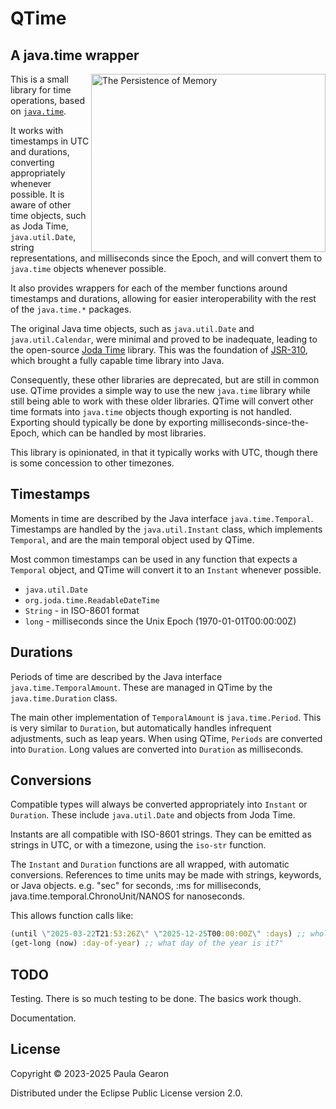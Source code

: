 # QTime
## A java.time wrapper
<img src="https://github.com/user-attachments/assets/a6c53fc2-77d7-4213-b32d-c7af51beb46c" alt="The Persistence of Memory" width="375" height="285" align="right"></img>

This is a small library for time operations, based on [`java.time`](https://docs.oracle.com/en/java/javase/22/docs/api/java.base/java/time/package-summary.html).

It works with timestamps in UTC and durations, converting appropriately whenever possible. It is aware of other time objects, such as Joda Time, `java.util.Date`, string representations, and milliseconds since the Epoch, and will convert them to `java.time` objects whenever possible.

It also provides wrappers for each of the member functions around timestamps and durations, allowing for easier interoperability with the rest of the `java.time.*` packages.

The original Java time objects, such as `java.util.Date` and `java.util.Calendar`, were minimal and proved to be inadequate, leading to the open-source [Joda Time](https://www.joda.org/joda-time/) library. This was the foundation of [JSR-310](https://jcp.org/en/jsr/detail?id=310), which brought a fully capable time library into Java.

Consequently, these other libraries are deprecated, but are still in common use. QTime provides a simple way to use the new `java.time` library while still being able to work with these older libraries. QTime will convert other time formats into `java.time` objects though exporting is not handled. Exporting should typically be done by exporting milliseconds-since-the-Epoch, which can be handled by most libraries.

This library is opinionated, in that it typically works with UTC, though there is some concession to other timezones.

## Timestamps
Moments in time are described by the Java interface `java.time.Temporal`. Timestamps are handled by the `java.util.Instant` class, which implements `Temporal`, and are the main temporal object used by QTime.

Most common timestamps can be used in any function that expects a `Temporal` object, and QTime will convert it to an `Instant` whenever possible.
- `java.util.Date`
- `org.joda.time.ReadableDateTime`
- `String` - in ISO-8601 format
- `long` - milliseconds since the Unix Epoch (1970-01-01T00:00:00Z)

## Durations
Periods of time are described by the Java interface `java.time.TemporalAmount`. These are managed in QTime by the `java.time.Duration` class.

The main other implementation of `TemporalAmount` is `java.time.Period`. This is very similar to `Duration`, but automatically handles infrequent adjustments, such as leap years. When using QTime, `Periods` are converted into `Duration`. Long values are converted into `Duration` as milliseconds.

## Conversions
Compatible types will always be converted appropriately into `Instant` or `Duration`. These include `java.util.Date` and objects from Joda Time.

Instants are all compatible with ISO-8601 strings. They can be emitted as strings in UTC, or with a timezone, using the `iso-str` function.

The `Instant` and `Duration` functions are all wrapped, with automatic conversions.
References to time units may be made with strings, keywords, or Java objects.
e.g. \"sec\" for seconds, :ms for milliseconds, java.time.temporal.ChronoUnit/NANOS for nanoseconds.

This allows function calls like:
```clojure
(until \"2025-03-22T21:53:26Z\" \"2025-12-25T00:00:00Z\" :days) ;; whole days until Christmas
(get-long (now) :day-of-year) ;; what day of the year is it?"
```

## TODO
Testing. There is so much testing to be done. The basics work though.

Documentation.

## License

Copyright © 2023-2025 Paula Gearon

Distributed under the Eclipse Public License version 2.0.
